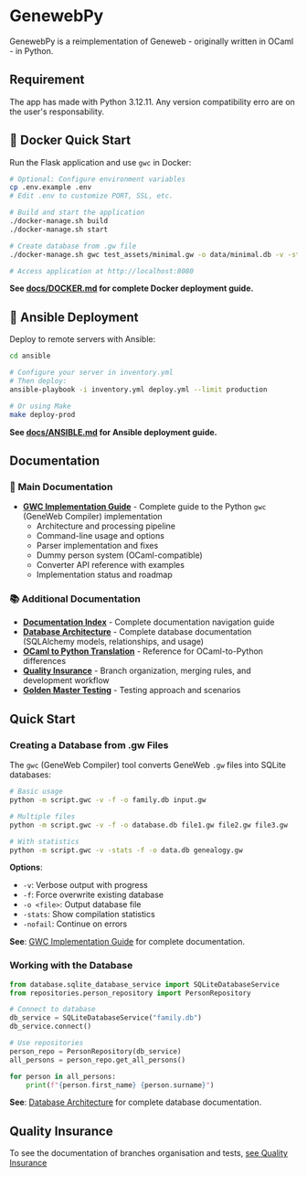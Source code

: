# GenewebPy

GenewebPy is a reimplementation of Geneweb - originally written in OCaml - in Python.

## Requirement
The app has made with Python 3.12.11. Any version compatibility erro are on the user's responsability.

## 🐳 Docker Quick Start

Run the Flask application and use `gwc` in Docker:

```bash
# Optional: Configure environment variables
cp .env.example .env
# Edit .env to customize PORT, SSL, etc.

# Build and start the application
./docker-manage.sh build
./docker-manage.sh start

# Create database from .gw file
./docker-manage.sh gwc test_assets/minimal.gw -o data/minimal.db -v -stats

# Access application at http://localhost:8080
```

**See [docs/DOCKER.md](docs/DOCKER.md) for complete Docker deployment guide.**

## 🚀 Ansible Deployment

Deploy to remote servers with Ansible:

```bash
cd ansible

# Configure your server in inventory.yml
# Then deploy:
ansible-playbook -i inventory.yml deploy.yml --limit production

# Or using Make
make deploy-prod
```

**See [docs/ANSIBLE.md](docs/ANSIBLE.md) for Ansible deployment guide.**

## Documentation

### 📘 Main Documentation
- **[GWC Implementation Guide](docs/GWC_IMPLEMENTATION.md)** - Complete guide to the Python `gwc` (GeneWeb Compiler) implementation
  - Architecture and processing pipeline
  - Command-line usage and options
  - Parser implementation and fixes
  - Dummy person system (OCaml-compatible)
  - Converter API reference with examples
  - Implementation status and roadmap

### 📚 Additional Documentation
- **[Documentation Index](docs/README.md)** - Complete documentation navigation guide
- **[Database Architecture](docs/DATABASE.md)** - Complete database documentation (SQLAlchemy models, relationships, and usage)
- **[OCaml to Python Translation](docs/OCAML_TO_PYTHON.md)** - Reference for OCaml-to-Python differences
- **[Quality Insurance](docs/QUALITY_INSURANCE.md)** - Branch organization, merging rules, and development workflow
- **[Golden Master Testing](docs/GOLDEN_MASTER.md)** - Testing approach and scenarios

## Quick Start

### Creating a Database from .gw Files

The `gwc` (GeneWeb Compiler) tool converts GeneWeb `.gw` files into SQLite databases:

```bash
# Basic usage
python -m script.gwc -v -f -o family.db input.gw

# Multiple files
python -m script.gwc -v -f -o database.db file1.gw file2.gw file3.gw

# With statistics
python -m script.gwc -v -stats -f -o data.db genealogy.gw
```

**Options**:
- `-v`: Verbose output with progress
- `-f`: Force overwrite existing database
- `-o <file>`: Output database file
- `-stats`: Show compilation statistics
- `-nofail`: Continue on errors

**See**: [GWC Implementation Guide](docs/GWC_IMPLEMENTATION.md) for complete documentation.

### Working with the Database

```python
from database.sqlite_database_service import SQLiteDatabaseService
from repositories.person_repository import PersonRepository

# Connect to database
db_service = SQLiteDatabaseService("family.db")
db_service.connect()

# Use repositories
person_repo = PersonRepository(db_service)
all_persons = person_repo.get_all_persons()

for person in all_persons:
    print(f"{person.first_name} {person.surname}")
```

**See**: [Database Architecture](docs/DATABASE.md) for complete database documentation.

## Quality Insurance

To see the documentation of branches organisation and tests, [see Quality Insurance](docs/QUALITY_INSURANCE.md)

